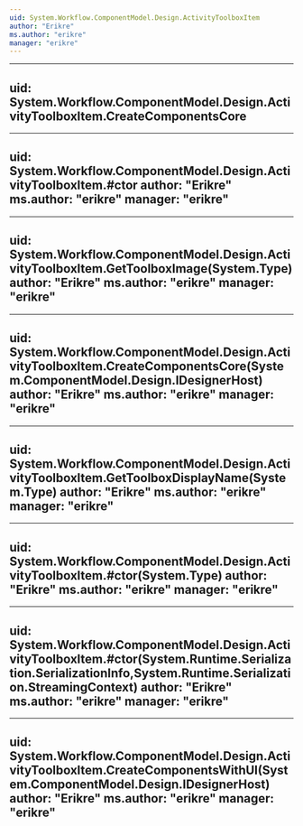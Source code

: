 ```yaml
---
uid: System.Workflow.ComponentModel.Design.ActivityToolboxItem
author: "Erikre"
ms.author: "erikre"
manager: "erikre"
---
```


---
uid: System.Workflow.ComponentModel.Design.ActivityToolboxItem.CreateComponentsCore
---

---
uid: System.Workflow.ComponentModel.Design.ActivityToolboxItem.#ctor
author: "Erikre"
ms.author: "erikre"
manager: "erikre"
---

---
uid: System.Workflow.ComponentModel.Design.ActivityToolboxItem.GetToolboxImage(System.Type)
author: "Erikre"
ms.author: "erikre"
manager: "erikre"
---

---
uid: System.Workflow.ComponentModel.Design.ActivityToolboxItem.CreateComponentsCore(System.ComponentModel.Design.IDesignerHost)
author: "Erikre"
ms.author: "erikre"
manager: "erikre"
---

---
uid: System.Workflow.ComponentModel.Design.ActivityToolboxItem.GetToolboxDisplayName(System.Type)
author: "Erikre"
ms.author: "erikre"
manager: "erikre"
---

---
uid: System.Workflow.ComponentModel.Design.ActivityToolboxItem.#ctor(System.Type)
author: "Erikre"
ms.author: "erikre"
manager: "erikre"
---

---
uid: System.Workflow.ComponentModel.Design.ActivityToolboxItem.#ctor(System.Runtime.Serialization.SerializationInfo,System.Runtime.Serialization.StreamingContext)
author: "Erikre"
ms.author: "erikre"
manager: "erikre"
---

---
uid: System.Workflow.ComponentModel.Design.ActivityToolboxItem.CreateComponentsWithUI(System.ComponentModel.Design.IDesignerHost)
author: "Erikre"
ms.author: "erikre"
manager: "erikre"
---
